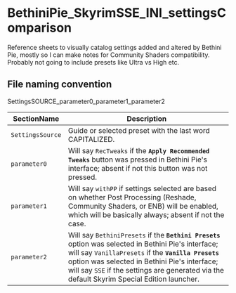 # BethiniPie_SkyrimSSE_INI_settingsComparison

 Reference sheets to visually catalog settings added and altered by Bethini Pie, mostly so I can make notes for Community Shaders compatibility.  Probably not going to include presets like Ultra vs High etc.

## File naming convention

 SettingsSOURCE_parameter0_parameter1_parameter2

| SectionName | Description |
|---|---|
|`SettingsSource`|Guide or selected preset with the last word CAPITALIZED.|
|`parameter0`|Will say `RecTweaks` if the **`Apply Recommended Tweaks`** button was pressed in Bethini Pie's interface; absent if not this button was not pressed.|
|`parameter1`|Will say `withPP` if settings selected are based on whether Post Processing (Reshade, Community Shaders, or ENB) will be enabled, which will be basically always; absent if not the case.|
|`parameter2`|Will say `BethiniPresets` if the **`Bethini Presets`** option was selected in Bethini Pie's interface; will say `VanillaPresets` if the **`Vanilla Presets`** option was selected in Bethini Pie's interface; will say `SSE` if the settings are generated via the default Skyrim Special Edition launcher.|
